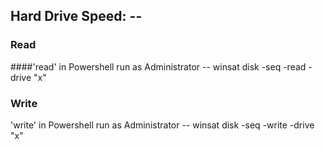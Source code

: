 
## Hard Drive Speed: --

### Read
  ####'read' in Powershell run as Administrator --
        winsat disk -seq -read -drive "x"


### Write
  'write' in Powershell run as Administrator --
  winsat disk -seq -write -drive "x"
